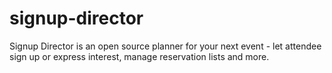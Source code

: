 # signup-director
Signup Director is an open source planner for your next event - let attendee sign up or express interest, manage reservation lists and more.

